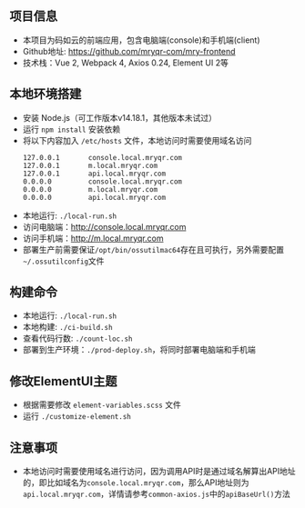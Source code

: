 ## 项目信息
- 本项目为码如云的前端应用，包含电脑端(console)和手机端(client)
- Github地址: https://github.com/mryqr-com/mry-frontend
- 技术栈：Vue 2, Webpack 4, Axios 0.24, Element UI 2等

## 本地环境搭建
- 安装 Node.js（可工作版本v14.18.1，其他版本未试过）
- 运行 `npm install` 安装依赖
- 将以下内容加入 `/etc/hosts` 文件，本地访问时需要使用域名访问
  ```
  127.0.0.1       console.local.mryqr.com
  127.0.0.1       m.local.mryqr.com
  127.0.0.1       api.local.mryqr.com
  0.0.0.0         console.local.mryqr.com
  0.0.0.0         m.local.mryqr.com
  0.0.0.0         api.local.mryqr.com
  ```
- 本地运行: `./local-run.sh`
- 访问电脑端：http://console.local.mryqr.com
- 访问手机端：http://m.local.mryqr.com
- 部署生产前需要保证`/opt/bin/ossutilmac64`存在且可执行，另外需要配置`~/.ossutilconfig`文件

## 构建命令
- 本地运行: `./local-run.sh`
- 本地构建: `./ci-build.sh`
- 查看代码行数: `./count-loc.sh`
- 部署到生产环境：`./prod-deploy.sh`，将同时部署电脑端和手机端

## 修改ElementUI主题
- 根据需要修改 `element-variables.scss` 文件
- 运行 `./customize-element.sh`

## 注意事项
- 本地访问时需要使用域名进行访问，因为调用API时是通过域名解算出API地址的，即比如域名为`console.local.mryqr.com`，那么API地址则为`api.local.mryqr.com`，详情请参考`common-axios.js`中的`apiBaseUrl()`方法
